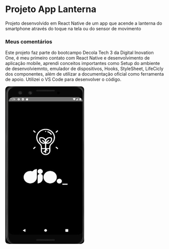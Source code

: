 # Projeto App Lanterna
Projeto desenvolvido em React Native de um app que acende a lanterna do smartphone através do toque na tela ou do sensor de movimento

### Meus comentários
Este projeto faz parte do bootcampo Decola Tech 3 da Digital Inovation One, é meu primeiro contato com React Native e desenvolvimento de aplicação mobile, aprendi conceitos importantes como Setup do ambiente de desenvolviemnto, emulador de dispositivos, Hooks, StyleSheet, LifeCicly dos componentes, além de utilizar a documentação oficial como ferramenta de apoio. Utilizei o VS Code para desenvolver o código.

<img style="border-radius: 10px" src="./flashlight/assets/app.gif" alt="Animação da tela do projeto aplicativo de lanterna">

